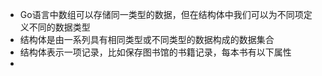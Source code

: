 - Go语言中数组可以存储同一类型的数据，但在结构体中我们可以为不同项定义不同的数据类型
- 结构体是由一系列具有相同类型或不同类型的数据构成的数据集合
- 结构体表示一项记录，比如保存图书馆的书籍记录，每本书有以下属性
-